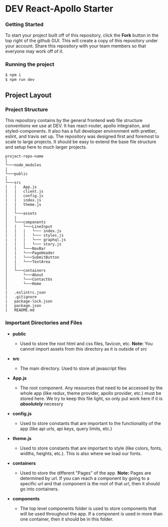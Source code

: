 # DEV React-Apollo Starter

### Getting Started

To start your project built off of this repository, click the **Fork** button in the top right of the github GUI. This will create a copy of this repository under your account. Share this repository with your team members so that everyone may work off of it.

### Running the project

```bash
$ npm i
$ npm run dev
```

## Project Layout

### Project Structure

This repository contains by the general frontend web file structure conventions we use at DEV. It has react-router, apollo integration, and styled-components. It also has a full developer environment with prettier, eslint, and travis set up. The repository was designed first and foremost to scale to large projects. It should be easy to extend the base file structure and setup here to much larger projects.

```
project-repo-name
|
└───node_modules
|
└───public
│
└───src
│   │   App.js
|   |   client.js
│   │   config.js
|   |   index.js
|   |   theme.js
│   │
│   └───assets
│   |
│   └───components
│   |   └───LineInput
|   |   |   └─── index.js
|   |   |   └─── styles.js
|   |   |   └─── graphql.js
|   |   |   └─── story.js
│   |   └───NavBar
│   |   └───PageHeader
│   |   └───SubmitButton
│   |   └───TextArea
│   │
│   └───containers
│       └───About
│       └───ContactUs
│       └───Home
│
|   .eslintrc.json
|   .gitignore
|   package-lock.json
|   package.json
|   README.md
```

### Important Directories and Files

- **public**

  - Used to store the root html and css files, favicon, etc.
    **Note:** You cannot import assets from this directory as it is outside of src

- **src**

  - The main directory. Used to store all javascript files

- **App.js**

  - The root component. Any resources that need to be accessed by the whole app (like redux, theme provider, apollo provider, etc.) must be stored here. We try to keep this file light, so only put work here if it is **_absolutely_** necessry

- **config.js**

  - Used to store constants that are important to the functionality of the app (like api urls, api keys, query limits, etc.)

- **theme.js**

  - Used to store constants that are important to style (like colors, fonts, widths, heights, etc.). This is also where we load our fonts.

- **containers**

  - Used to store the different "Pages" of the app.
    **Note:** Pages are determined by url. If you can reach a component by going to a specific url and that component is the root of that url, then it should go into containers.

- **components**

  - The top level components folder is used to store components that will be used throughout the app. If a component is used in more than one container, then it should be in this folder.
